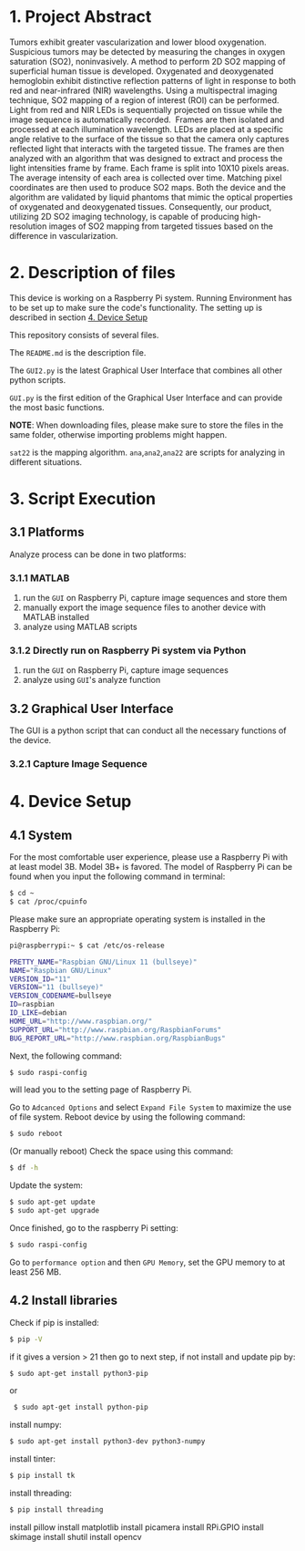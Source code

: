 # 1. Project Abstract
Tumors exhibit greater vascularization and lower blood oxygenation. Suspicious tumors may be detected by measuring the changes in oxygen saturation (SO2), noninvasively.  A method to perform 2D SO2 mapping of superficial human tissue is developed. Oxygenated and deoxygenated hemoglobin exhibit distinctive reflection patterns of light in response to both red and near-infrared (NIR) wavelengths. Using a multispectral imaging technique, SO2 mapping of a region of interest (ROI) can be performed. Light from red and NIR LEDs is sequentially projected on tissue while the image sequence is automatically recorded.  Frames are then isolated and processed at each illumination wavelength. LEDs are placed at a specific angle relative to the surface of the tissue so that the camera only captures reflected light that interacts with the targeted tissue. The frames are then analyzed with an algorithm that was designed to extract and process the light intensities frame by frame. Each frame is split into 10X10 pixels areas. The average intensity of each area is collected over time. Matching pixel coordinates are then used to produce SO2 maps. Both the device and the algorithm are validated by liquid phantoms that mimic the optical properties of oxygenated and deoxygenated tissues. Consequently, our product, utilizing 2D SO2 imaging technology, is capable of producing high-resolution images of SO2 mapping from targeted tissues based on the difference in vascularization.

# 2. Description of files
This device is working on a Raspberry Pi system. Running Environment has to be set up to make sure the code's functionality. The setting up is described in section [4. Device Setup](https://github.com/ziwen-xie/Oxygen-Saturation-Mapping/blob/main/README.md#4-device-setup)

This repository consists of several files.

The `README.md` is the description file.

The `GUI2.py` is the latest Graphical User Interface that combines all other python scripts.

`GUI.py` is the first edition of the Graphical User Interface and can provide the most basic functions.

**NOTE**: When downloading files, please make sure to store the files in the same folder, otherwise importing problems might happen. 

`sat22` is the mapping algorithm. 
`ana`,`ana2`,`ana22` are scripts for analyzing in different situations. 


# 3. Script Execution
## 3.1 Platforms
Analyze process can be done in two platforms:
### 3.1.1 MATLAB
1. run the `GUI` on Raspberry Pi, capture image sequences and store them
2. manually export the image sequence files to another device with MATLAB installed
3. analyze using MATLAB scripts

### 3.1.2 Directly run on Raspberry Pi system via Python
1. run the `GUI` on Raspberry Pi, capture image sequences
2. analyze using `GUI`'s analyze function

## 3.2 Graphical User Interface
The GUI is a python script that can conduct all the necessary functions of the device.
### 3.2.1 Capture Image Sequence

# 4. Device Setup
## 4.1 System 
For the most comfortable user experience, please use a Raspberry Pi with at least model 3B.  Model 3B+ is favored. 
The model of Raspberry Pi can be found when you input the following command in terminal: 
```bash
$ cd ~
$ cat /proc/cpuinfo
```
Please make sure an appropriate operating system is installed in the Raspberry Pi:
```bash
pi@raspberrypi:~ $ cat /etc/os-release

PRETTY_NAME="Raspbian GNU/Linux 11 (bullseye)"
NAME="Raspbian GNU/Linux"
VERSION_ID="11"
VERSION="11 (bullseye)"
VERSION_CODENAME=bullseye
ID=raspbian
ID_LIKE=debian
HOME_URL="http://www.raspbian.org/"
SUPPORT_URL="http://www.raspbian.org/RaspbianForums"
BUG_REPORT_URL="http://www.raspbian.org/RaspbianBugs"

```

Next, the following command: 
```bash
$ sudo raspi-config
```
will lead you to the setting page of Raspberry Pi.

Go to `Adcanced Options` and select `Expand File System` to maximize the use of file system.
Reboot device by using the following command:
```bash
$ sudo reboot
```
(Or manually reboot)
Check the space using this command:
```bash
$ df -h
```
Update the system:
```bash
$ sudo apt-get update
$ sudo apt-get upgrade
```

Once finished, go to the raspberry Pi setting:
```bash
$ sudo raspi-config
```
Go to `performance option` and then `GPU Memory`, set the GPU memory to at least 256 MB.

## 4.2 Install libraries
Check if pip is installed:
```bash
$ pip -V
```
if it gives a version > 21 then go to next step, if not install and update pip by:
```bash
$ sudo apt-get install python3-pip
```
or 
```bash
 $ sudo apt-get install python-pip
```

install numpy:
```bash
$ sudo apt-get install python3-dev python3-numpy
```

install tinter:
```bash
$ pip install tk
```

install threading:
```bash
$ pip install threading
```
install pillow
install matplotlib
install picamera
install RPi.GPIO
install skimage
install shutil
install opencv

